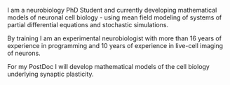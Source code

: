 I am a neurobiology PhD Student and currently developing mathematical models of neuronal cell biology - using mean field modeling of systems of partial differential equations and stochastic simulations. 

By training I am an experimental neurobiologist with more than 16 years of experience in programming and 10 years of experience in live-cell imaging of neurons.

For my PostDoc I will develop mathematical models of the cell biology underlying synaptic plasticity.


<!--
**maxschelski/maxschelski** is a ✨ _special_ ✨ repository because its `README.md` (this file) appears on your GitHub profile.

Here are some ideas to get you started:

- 🔭 I’m currently working on ...
- 🌱 I’m currently learning ...
- 👯 I’m looking to collaborate on ...
- 🤔 I’m looking for help with ...
- 💬 Ask me about ...
- 📫 How to reach me: ...
- 😄 Pronouns: ...
- ⚡ Fun fact: ...
-->
